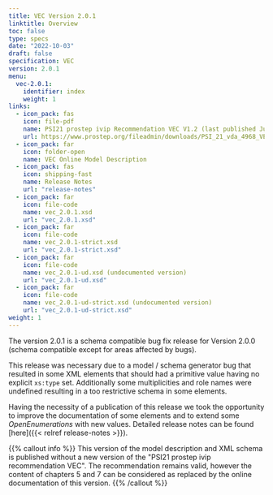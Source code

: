 ```yaml
---
title: VEC Version 2.0.1
linktitle: Overview
toc: false
type: specs
date: "2022-10-03"
draft: false
specification: VEC
version: 2.0.1
menu:
  vec-2.0.1:
    identifier: index
    weight: 1
links:
  - icon_pack: fas
    icon: file-pdf
    name: PSI21 prostep ivip Recommendation VEC V1.2 (last published June 2020 with VEC Schema Version 1.2.0)
    url: https://www.prostep.org/fileadmin/downloads/PSI_21_vda_4968_VEC_Specification_v1.2_pub_RZ.pdf
  - icon_pack: far
    icon: folder-open
    name: VEC Online Model Description
  - icon_pack: fas
    icon: shipping-fast
    name: Release Notes
    url: "release-notes"
  - icon_pack: far
    icon: file-code
    name: vec_2.0.1.xsd
    url: "vec_2.0.1.xsd"
  - icon_pack: far
    icon: file-code
    name: vec_2.0.1-strict.xsd
    url: "vec_2.0.1-strict.xsd"
  - icon_pack: far
    icon: file-code
    name: vec_2.0.1-ud.xsd (undocumented version)
    url: "vec_2.0.1-ud.xsd"
  - icon_pack: far
    icon: file-code
    name: vec_2.0.1-ud-strict.xsd (undocumented version)
    url: "vec_2.0.1-ud-strict.xsd"
weight: 1
---
```

The version 2.0.1 is a schema compatible bug fix release for Version 2.0.0 (schema compatible except for areas affected by bugs).

This release was necessary due to a model / schema generator bug that resulted in some XML elements that should had a primitive value having no explicit `xs:type` set. Additionally some multiplicities and role names were undefined resulting in a too restrictive schema in some elements. 

Having the necessity of a publication of this release we took the opportunity to improve the documentation of some elements and to extend some _OpenEnumerations_ with new values. Detailed release notes can be found [here]({{< relref release-notes >}}).

{{% callout info %}}
This version of the model description and XML schema is published without a new version of the "PSI21 prostep ivip recommendation VEC". The recommendation remains valid, however the content of chapters 5 and 7 can be considered as replaced by the online documentation of this version.
{{% /callout %}}


